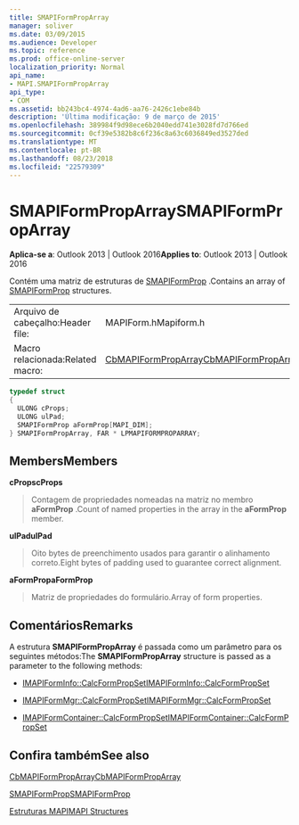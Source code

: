 ```yaml
---
title: SMAPIFormPropArray
manager: soliver
ms.date: 03/09/2015
ms.audience: Developer
ms.topic: reference
ms.prod: office-online-server
localization_priority: Normal
api_name:
- MAPI.SMAPIFormPropArray
api_type:
- COM
ms.assetid: bb243bc4-4974-4ad6-aa76-2426c1ebe84b
description: 'Última modificação: 9 de março de 2015'
ms.openlocfilehash: 389984f9d98ece6b2040edd741e3028fd7d766ed
ms.sourcegitcommit: 0cf39e5382b8c6f236c8a63c6036849ed3527ded
ms.translationtype: MT
ms.contentlocale: pt-BR
ms.lasthandoff: 08/23/2018
ms.locfileid: "22579309"
---
```

# <a name="smapiformproparray"></a><span data-ttu-id="dfc32-103">SMAPIFormPropArray</span><span class="sxs-lookup"><span data-stu-id="dfc32-103">SMAPIFormPropArray</span></span>

  
  
<span data-ttu-id="dfc32-104">**Aplica-se a**: Outlook 2013 | Outlook 2016</span><span class="sxs-lookup"><span data-stu-id="dfc32-104">**Applies to**: Outlook 2013 | Outlook 2016</span></span> 
  
<span data-ttu-id="dfc32-105">Contém uma matriz de estruturas de [SMAPIFormProp](smapiformprop.md) .</span><span class="sxs-lookup"><span data-stu-id="dfc32-105">Contains an array of [SMAPIFormProp](smapiformprop.md) structures.</span></span> 
  
|||
|:-----|:-----|
|<span data-ttu-id="dfc32-106">Arquivo de cabeçalho:</span><span class="sxs-lookup"><span data-stu-id="dfc32-106">Header file:</span></span>  <br/> |<span data-ttu-id="dfc32-107">MAPIForm.h</span><span class="sxs-lookup"><span data-stu-id="dfc32-107">Mapiform.h</span></span>  <br/> |
|<span data-ttu-id="dfc32-108">Macro relacionada:</span><span class="sxs-lookup"><span data-stu-id="dfc32-108">Related macro:</span></span>  <br/> |[<span data-ttu-id="dfc32-109">CbMAPIFormPropArray</span><span class="sxs-lookup"><span data-stu-id="dfc32-109">CbMAPIFormPropArray</span></span>](cbmapiformproparray.md) <br/> |
   
```cpp
typedef struct
{
  ULONG cProps;
  ULONG ulPad;
  SMAPIFormProp aFormProp[MAPI_DIM];
} SMAPIFormPropArray, FAR * LPMAPIFORMPROPARRAY;

```

## <a name="members"></a><span data-ttu-id="dfc32-110">Members</span><span class="sxs-lookup"><span data-stu-id="dfc32-110">Members</span></span>

 <span data-ttu-id="dfc32-111">**cProps**</span><span class="sxs-lookup"><span data-stu-id="dfc32-111">**cProps**</span></span>
  
> <span data-ttu-id="dfc32-112">Contagem de propriedades nomeadas na matriz no membro **aFormProp** .</span><span class="sxs-lookup"><span data-stu-id="dfc32-112">Count of named properties in the array in the **aFormProp** member.</span></span> 
    
 <span data-ttu-id="dfc32-113">**ulPad**</span><span class="sxs-lookup"><span data-stu-id="dfc32-113">**ulPad**</span></span>
  
>  <span data-ttu-id="dfc32-114">Oito bytes de preenchimento usados para garantir o alinhamento correto.</span><span class="sxs-lookup"><span data-stu-id="dfc32-114">Eight bytes of padding used to guarantee correct alignment.</span></span> 
    
 <span data-ttu-id="dfc32-115">**aFormProp**</span><span class="sxs-lookup"><span data-stu-id="dfc32-115">**aFormProp**</span></span>
  
> <span data-ttu-id="dfc32-116">Matriz de propriedades do formulário.</span><span class="sxs-lookup"><span data-stu-id="dfc32-116">Array of form properties.</span></span>
    
## <a name="remarks"></a><span data-ttu-id="dfc32-117">Comentários</span><span class="sxs-lookup"><span data-stu-id="dfc32-117">Remarks</span></span>

<span data-ttu-id="dfc32-118">A estrutura **SMAPIFormPropArray** é passada como um parâmetro para os seguintes métodos:</span><span class="sxs-lookup"><span data-stu-id="dfc32-118">The **SMAPIFormPropArray** structure is passed as a parameter to the following methods:</span></span> 
  
- [<span data-ttu-id="dfc32-119">IMAPIFormInfo::CalcFormPropSet</span><span class="sxs-lookup"><span data-stu-id="dfc32-119">IMAPIFormInfo::CalcFormPropSet</span></span>](imapiforminfo-calcformpropset.md)
    
- [<span data-ttu-id="dfc32-120">IMAPIFormMgr::CalcFormPropSet</span><span class="sxs-lookup"><span data-stu-id="dfc32-120">IMAPIFormMgr::CalcFormPropSet</span></span>](imapiformmgr-calcformpropset.md)
    
- [<span data-ttu-id="dfc32-121">IMAPIFormContainer::CalcFormPropSet</span><span class="sxs-lookup"><span data-stu-id="dfc32-121">IMAPIFormContainer::CalcFormPropSet</span></span>](imapiformcontainer-calcformpropset.md)
    
## <a name="see-also"></a><span data-ttu-id="dfc32-122">Confira também</span><span class="sxs-lookup"><span data-stu-id="dfc32-122">See also</span></span>



[<span data-ttu-id="dfc32-123">CbMAPIFormPropArray</span><span class="sxs-lookup"><span data-stu-id="dfc32-123">CbMAPIFormPropArray</span></span>](cbmapiformproparray.md)
  
[<span data-ttu-id="dfc32-124">SMAPIFormProp</span><span class="sxs-lookup"><span data-stu-id="dfc32-124">SMAPIFormProp</span></span>](smapiformprop.md)


[<span data-ttu-id="dfc32-125">Estruturas MAPI</span><span class="sxs-lookup"><span data-stu-id="dfc32-125">MAPI Structures</span></span>](mapi-structures.md)

